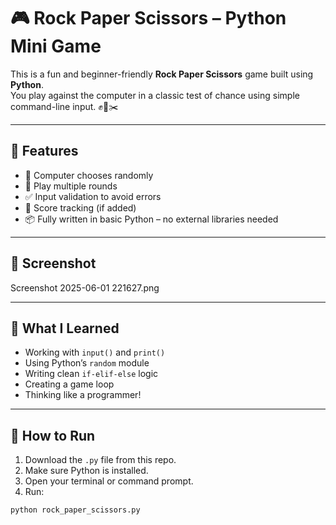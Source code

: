 # 🎮 Rock Paper Scissors – Python Mini Game

This is a fun and beginner-friendly **Rock Paper Scissors** game built using **Python**.  
You play against the computer in a classic test of chance using simple command-line input. ✊📄✂️

---

## 🚀 Features

- 🎲 Computer chooses randomly
- 🔁 Play multiple rounds
- ✅ Input validation to avoid errors
- 🧮 Score tracking (if added)
- 📦 Fully written in basic Python – no external libraries needed

---

## 📸 Screenshot

Screenshot 2025-06-01 221627.png

---

## 🧠 What I Learned

- Working with `input()` and `print()`
- Using Python’s `random` module
- Writing clean `if-elif-else` logic
- Creating a game loop
- Thinking like a programmer!

---

## 🔧 How to Run

1. Download the `.py` file from this repo.
2. Make sure Python is installed.
3. Open your terminal or command prompt.
4. Run:

```bash
python rock_paper_scissors.py
